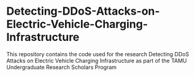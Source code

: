 # Detecting-DDoS-Attacks-on-Electric-Vehicle-Charging-Infrastructure
This repository contains the code used for the research Detecting DDoS Attacks on Electric Vehicle Charging Infrastructure as part of the TAMU Undergraduate Research Scholars Program
